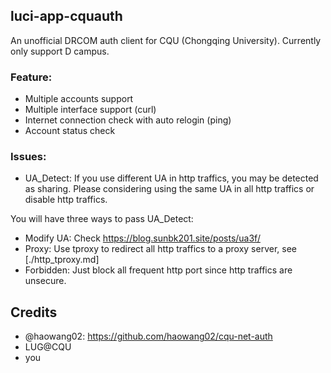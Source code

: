 ## luci-app-cquauth

An unofficial DRCOM auth client for CQU (Chongqing University).
Currently only support D campus.

### Feature:

- Multiple accounts support
- Multiple interface support (curl)
- Internet connection check with auto relogin (ping)
- Account status check

### Issues:

- UA_Detect: If you use different UA in http traffics, you may be detected as sharing. Please considering using the same UA in all http traffics or disable http traffics.

You will have three ways to pass UA_Detect:
- Modify UA: Check https://blog.sunbk201.site/posts/ua3f/
- Proxy: Use tproxy to redirect all http traffics to a proxy server, see [./http_tproxy.md]
- Forbidden: Just block all frequent http port since http traffics are unsecure.

## Credits

- @haowang02: https://github.com/haowang02/cqu-net-auth
- LUG@CQU
- you